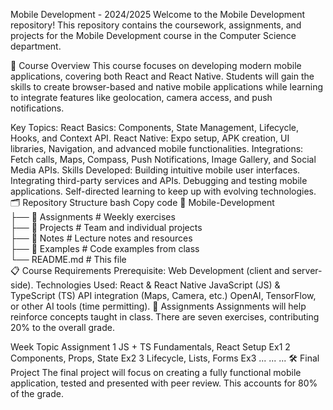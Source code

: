 Mobile Development - 2024/2025
Welcome to the Mobile Development repository! This repository contains the coursework, assignments, and projects for the Mobile Development course in the Computer Science department.

📘 Course Overview
This course focuses on developing modern mobile applications, covering both React and React Native. Students will gain the skills to create browser-based and native mobile applications while learning to integrate features like geolocation, camera access, and push notifications.

Key Topics:
React Basics: Components, State Management, Lifecycle, Hooks, and Context API.
React Native: Expo setup, APK creation, UI libraries, Navigation, and advanced mobile functionalities.
Integrations: Fetch calls, Maps, Compass, Push Notifications, Image Gallery, and Social Media APIs.
Skills Developed:
Building intuitive mobile user interfaces.
Integrating third-party services and APIs.
Debugging and testing mobile applications.
Self-directed learning to keep up with evolving technologies.
🗂️ Repository Structure
bash
Copy code
📂 Mobile-Development  
 ├── 📁 Assignments      # Weekly exercises  
 ├── 📁 Projects         # Team and individual projects  
 ├── 📁 Notes            # Lecture notes and resources  
 ├── 📁 Examples         # Code examples from class  
 └── README.md           # This file  
📋 Course Requirements
Prerequisite: Web Development (client and server-side).
Technologies Used:
React & React Native
JavaScript (JS) & TypeScript (TS)
API integration (Maps, Camera, etc.)
OpenAI, TensorFlow, or other AI tools (time permitting).
📝 Assignments
Assignments will help reinforce concepts taught in class. There are seven exercises, contributing 20% to the overall grade.

Week	Topic	Assignment
1	JS + TS Fundamentals, React Setup	Ex1
2	Components, Props, State	Ex2
3	Lifecycle, Lists, Forms	Ex3
...	...	...
🛠️ Final Project
The final project will focus on creating a fully functional mobile application, tested and presented with peer review. This accounts for 80% of the grade.
